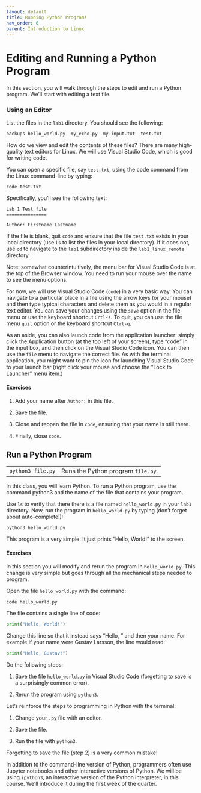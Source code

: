 ```yaml
---
layout: default
title: Running Python Programs
nav_order: 6
parent: Introduction to Linux
---
```


# Editing and Running a Python Program

In this section, you will walk through the steps to edit and run a Python program. We’ll start with editing a text file.

### Using an Editor

List the files in the `lab1` directory. You should see the following:

```
backups hello_world.py  my_echo.py  my-input.txt  test.txt
```

How do we view and edit the contents of these files? There are many high-quality text editors for Linux. We will use Visual Studio Code, which is good for writing code.

You can open a specific file, say `test.txt`, using the code command from the Linux command-line by typing:

```
code test.txt
```

Specifically, you’ll see the following text:

```
Lab 1 Test file
===============

Author: Firstname Lastname
```

If the file is blank, quit `code` and ensure that the file `test.txt` exists in your local directory (use `ls` to list the files in your local directory). If it does not, use `cd` to navigate to the `lab1` subdirectory inside the `lab1_linux_remote` directory.

Note: somewhat counterintuitively, the menu bar for Visual Studio Code is at the top of the Browser window. You need to run your mouse over the name to see the menu options.

For now, we will use Visual Studio Code (`code`) in a very basic way. You can navigate to a particular place in a file using the arrow keys (or your mouse) and then type typical characters and delete them as you would in a regular text editor. You can save your changes using the `save` option in the file menu or use the keyboard shortcut `Crtl-s`. To quit, you can use the file menu `quit` option or the keyboard shortcut `Ctrl-q`.

As an aside, you can also launch code from the application launcher: simply click the Application button (at the top left of your screen), type “code” in the input box, and then click on the Visual Studio Code icon. You can then use the `file` menu to navigate the correct file. As with the terminal application, you might want to pin the icon for launching Visual Studio Code to your launch bar (right click your mouse and choose the “Lock to Launcher” menu item.)

#### Exercises

1. Add your name after `Author:` in this file.

2. Save the file.

3. Close and reopen the file in `code`, ensuring that your name is still there.

4. Finally, close `code`.

## Run a Python Program

|   |   |
|---|---|
|`python3 file.py`|Runs the Python program `file.py`.|

In this class, you will learn Python. To run a Python program, use the command python3 and the name of the file that contains your program.

Use `ls` to verify that there there is a file named `hello_world.py` in your `lab1` directory. Now, run the program in `hello_world.py` by typing (don’t forget about auto-complete!):

```python
python3 hello_world.py
```

This program is a very simple. It just prints “Hello, World!” to the screen.

#### Exercises

In this section you will modify and rerun the program in `hello_world.py`. This change is very simple but goes through all the mechanical steps needed to program.

Open the file `hello_world.py` with the command:

```bash
code hello_world.py
```

The file contains a single line of code:

```python
print("Hello, World!")
```

Change this line so that it instead says “Hello, ” and then your name. For example if your name were Gustav Larsson, the line would read:

```python
print("Hello, Gustav!")
```

Do the following steps:

1. Save the file `hello_world.py` in Visual Studio Code (forgetting to save is a surprisingly common error).

2. Rerun the program using `python3`.

Let’s reinforce the steps to programming in Python with the terminal:

1. Change your `.py` file with an editor.

2. Save the file.

3. Run the file with `python3`.

Forgetting to save the file (step 2) is a very common mistake!

In addition to the command-line version of Python, programmers often use Jupyter notebooks and other interactive versions of Python. We will be using `ipython3`, an interactive version of the Python interpreter, in this course. We’ll introduce it during the first week of the quarter.

